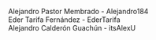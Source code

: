 Alejandro Pastor Membrado - Alejandro184  
Eder Tarifa Fernández - EderTarifa  
Alejandro Calderón Guachún - itsAlexU
